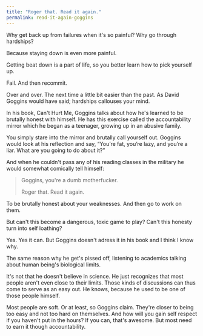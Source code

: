 ```yaml
---
title: "Roger that. Read it again."
permalink: read-it-again-goggins
---
```


Why get back up from failures when it's so painful? Why go through hardships?

Because staying down is even more painful.

Getting beat down is a part of life, so you better learn how to pick yourself up.

Fail. And then recommit.

Over and over. The next time a little bit easier than the past. As David Goggins would have said; hardships callouses your mind.

In his book, Can't Hurt Me, Goggins talks about how he's learned to be brutally honest with himself. He has this exercise called the accountability mirror which he began as a teenager, growing up in an abusive family.

You simply stare into the mirror and brutally call yourself out. Goggins would look at his reflection and say, “You’re fat, you’re lazy, and you’re a liar. What are you going to do about it?”

And when he couldn't pass any of his reading classes in the military he would somewhat comically tell himself:

> Goggins, you're a dumb motherfucker.
> 
> Roger that. Read it again.

To be brutally honest about your weaknesses. And then go to work on them.

But can't this become a dangerous, toxic game to play? Can't this honesty turn into self loathing?

Yes. Yes it can. But Goggins doesn't adress it in his book and I think I know why.

The same reason why he get's pissed off, listening to academics talking about human being's biological limits.

It's not that he doesn't believe in science. He just recognizes that most people aren't even close to their limits. Those kinds of discussions can thus come to serve as an easy out. He knows, because he used to be one of those people himself.

Most people are soft. Or at least, so Goggins claim. They're closer to being too easy and not too hard on themselves. And how will you gain self respect if you haven't put in the hours? If you can, that's awesome. But most need to earn it though accountability.
